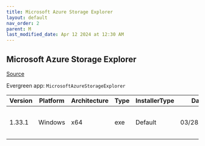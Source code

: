 ```yaml
---
title: Microsoft Azure Storage Explorer
layout: default
nav_order: 2
parent: M
last_modified_date: Apr 12 2024 at 12:30 AM
---
```


## Microsoft Azure Storage Explorer

[Source](https://azure.microsoft.com/en-au/features/storage-explorer/)

Evergreen app: `MicrosoftAzureStorageExplorer`

| Version | Platform | Architecture | Type | InstallerType | Date       | Size      | URI                                                                                                                                                                                                                        |
| ------- | -------- | ------------ | ---- | ------------- | ---------- | --------- | -------------------------------------------------------------------------------------------------------------------------------------------------------------------------------------------------------------------------- |
| 1.33.1  | Windows  | x64          | exe  | Default       | 03/28/2023 | 132311512 | [https://github.com/microsoft/AzureStorageExplorer/releases/download/v1.33.1/StorageExplorer-windows-x64.exe](https://github.com/microsoft/AzureStorageExplorer/releases/download/v1.33.1/StorageExplorer-windows-x64.exe) |

